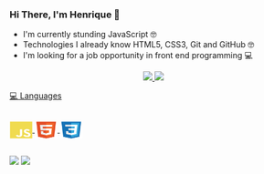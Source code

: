 ###  Hi There, I'm Henrique 🖖
 
- I'm currently stunding JavaScript 🤓
- Technologies I already know HTML5, CSS3, Git and GitHub 🤓
- I'm looking for a job opportunity in front end programming 💻

<div align="center">
  <a href="https://https://github.com/Henrick04">
  <img height="150em" src="https://github-readme-stats.vercel.app/api?username=Henrick04&show_icons=true&theme=dark&include_all_commits=true&count_private=true"/>
  <img height="150em" src="https://github-readme-stats.vercel.app/api/top-langs/?username=henrick04&layout=compact&langs_count=7&theme=dark"/>
</div>
 
 
💻 Languages 
  
 <div style="display: inline_block"><br>
  <img align="center" alt="Rafa-Js" height="30" width="40" src="https://raw.githubusercontent.com/devicons/devicon/master/icons/javascript/javascript-plain.svg">
  <img align="center" alt="Rafa-HTML" height="30" width="40" src="https://raw.githubusercontent.com/devicons/devicon/master/icons/html5/html5-original.svg">
  <img align="center" alt="Rafa-CSS" height="30" width="40" src="https://raw.githubusercontent.com/devicons/devicon/master/icons/css3/css3-original.svg">
      
</div>
 
 ##
 
 <div>
   <a href = "mailto:marllon.henrique04@gmail.com"><img src="https://img.shields.io/badge/-Gmail-%23333?style=for-the-badge&logo=gmail&logoColor=white" target="_blank"></a>
  <a href="https://www.linkedin.com/in/marllon-henrique-da-silva-2b6633181/" target="_blank"><img src="https://img.shields.io/badge/-LinkedIn-%230077B5?style=for-the-badge&logo=linkedin&logoColor=white" target="_blank"></a> 
  </div>
